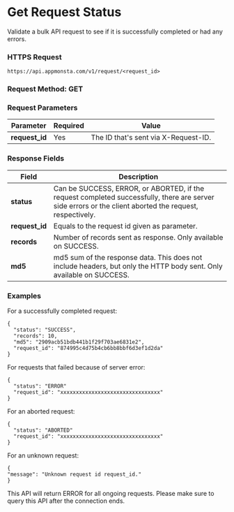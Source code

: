 # Get Request Status

Validate a bulk API request to see if it is successfully completed or had any errors.


### HTTPS Request

`https://api.appmonsta.com/v1/request/<request_id>`

### Request Method: GET

### Request Parameters

Parameter         | Required | Value
----------------- | -------- | -----------
**request_id**    | Yes      | The ID that's sent via X-Request-ID.

### Response Fields

Field                    | Description
------------------------ | -----------
**status**               | Can be SUCCESS, ERROR, or ABORTED, if the request completed successfully, there are server side errors or the client aborted the request, respectively.
**request_id**           | Equals to the request id given as parameter.
**records**              | Number of records sent as response. Only available on SUCCESS.
**md5**                  | md5 sum of the response data. This does not include headers, but only the HTTP body sent. Only available on SUCCESS.

### Examples

For a successfully completed request:

```json--inline
{
  "status": "SUCCESS",
  "records": 10,
  "md5": "2909acb51bdb441b1f29f703ae6831e2",
  "request_id": "874995c4d75b4cb6bb8bbf6d3ef1d2da"
}
```

For requests that failed because of server error:

```json--inline
{
  "status": "ERROR"
  "request_id": "xxxxxxxxxxxxxxxxxxxxxxxxxxxxxxxx"
}
```

For an aborted request:

```json--inline
{
  "status": "ABORTED"
  "request_id": "xxxxxxxxxxxxxxxxxxxxxxxxxxxxxxxx"
}
```

For an unknown request:

```json--inline
{
"message": "Unknown request id request_id."
}
```

<aside class="warning">
This API will return ERROR for all ongoing requests. Please make sure to query this API after the connection ends.
</aside>
